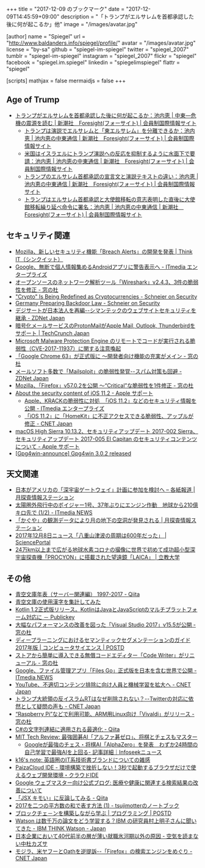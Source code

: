 +++
title = "2017-12-09 のブックマーク"
date =  "2017-12-09T14:45:59+09:00"
description = "「トランプがエルサレムを首都承認した後に何が起こるか」他"
image = "/images/avatar.jpg"

[author]
name      = "Spiegel"
url       = "http://www.baldanders.info/spiegel/profile/"
avatar    = "/images/avatar.jpg"
license   = "by-sa"
github    = "spiegel-im-spiegel"
twitter   = "spiegel_2007"
tumblr    = "spiegel-im-spiegel"
instagram = "spiegel_2007"
flickr    = "spiegel"
facebook  = "spiegel.im.spiegel"
linkedin  = "spiegelimspiegel"
flattr    = "spiegel"

[scripts]
  mathjax = false
  mermaidjs = false
+++

## Age of Trump

- [トランプがエルサレムを首都承認した後に何が起こるか：池内恵 | 中東―危機の震源を読む | 新潮社　Foresight(フォーサイト) | 会員制国際情報サイト](http://www.fsight.jp/articles/-/43081)
    - [トランプは演説でエルサレムと「東エルサレム」を分離できるか：池内恵 | 池内恵の中東通信 | 新潮社　Foresight(フォーサイト) | 会員制国際情報サイト](http://www.fsight.jp/articles/-/43082)
    - [米国はイスラエルにトランプ演説への反応を抑制するように水面下で要請：池内恵 | 池内恵の中東通信 | 新潮社　Foresight(フォーサイト) | 会員制国際情報サイト](http://www.fsight.jp/articles/-/43088)
    - [トランプのエルサレム首都承認の宣言文と演説テキストの違い：池内恵 | 池内恵の中東通信 | 新潮社　Foresight(フォーサイト) | 会員制国際情報サイト](http://www.fsight.jp/articles/-/43089)
    - [トランプはエルサレム首都承認と大使館移転の意志表明した直後に大使館移転繰り延べ命令に署名：池内恵 | 池内恵の中東通信 | 新潮社　Foresight(フォーサイト) | 会員制国際情報サイト](http://www.fsight.jp/articles/-/43090)

## セキュリティ関連

- [Mozilla、新しいセキュリティ機能「Breach Alerts」の開発を発表 | Think IT（シンクイット）](https://thinkit.co.jp/news/bn/13039)
- [Google、無断で個人情報集めるAndroidアプリに警告表示へ - ITmedia エンタープライズ](http://www.itmedia.co.jp/enterprise/articles/1712/04/news053.html)
- [オープンソースのネットワーク解析ツール「Wireshark」v2.4.3、3件の脆弱性を修正 - 窓の杜](https://forest.watch.impress.co.jp/docs/news/1094755.html)
- ["Crypto" Is Being Redefined as Cryptocurrencies - Schneier on Security](https://www.schneier.com/blog/archives/2017/12/crypto_is_being.html)
- [Germany Preparing Backdoor Law - Schneier on Security](https://www.schneier.com/blog/archives/2017/12/germany_prepari.html)
- [デジサートが日本法人を再編--シマンテックのウェブサイトセキュリティを継承 - ZDNet Japan](https://japan.zdnet.com/article/35111517/)
- [暗号化メールサービスのProtonMailがApple Mail, Outlook, Thunderbirdをサポート  |  TechCrunch Japan](http://jp.techcrunch.com/2017/12/07/2017-12-06-protonmail-adds-apple-mail-outlook-and-thunderbird-smpt-imap/)
- [Microsoft Malware Protection Engine のリモートでコードが実行される脆弱性（CVE-2017-11937）に関する注意喚起](https://www.jpcert.or.jp/at/2017/at170046.html)
- [「Google Chrome 63」が正式版に ～開発者向け機能の充実がメイン - 窓の杜](https://forest.watch.impress.co.jp/docs/news/1095514.html)
- [メールソフト多数で「Mailsploit」の脆弱性発覚--スパム対策も回避 - ZDNet Japan](https://japan.zdnet.com/article/35111572/)
- [Mozilla、「Firefox」v57.0.2を公開 〜“Critical”な脆弱性を1件修正 - 窓の杜](https://forest.watch.impress.co.jp/docs/news/1095782.html)
- [About the security content of iOS 11.2 - Apple サポート](https://support.apple.com/ja-jp/HT208334)
    - [Apple、KRACKの脆弱性に対処　「iOS 11.2」などのセキュリティ情報を公開 - ITmedia エンタープライズ](http://www.itmedia.co.jp/enterprise/articles/1712/07/news049.html)
    - [「iOS 11.2」に「HomeKit」に不正アクセスできる脆弱性、アップルが修正 - CNET Japan](https://japan.cnet.com/article/35111636/)
- [macOS High Sierra 10.13.2、セキュリティアップデート 2017-002 Sierra、セキュリティアップデート 2017-005 El Capitan のセキュリティコンテンツについて - Apple サポート](https://support.apple.com/ja-jp/HT208331)
- [[Gpg4win-announce] Gpg4win 3.0.2 released](http://lists.wald.intevation.org/pipermail/gpg4win-announce/2017-December/000075.html)

## 天文関連

- [日本がアメリカの「深宇宙ゲートウェイ」計画に参加を検討へ – 各紙報道  |   月探査情報ステーション](https://moonstation.jp/blog/lunarexp/japan-to-join-deep-space-gateway-anticipating-lunar-exploration-by-japanese-astronauts)
- [太陽圏外飛行中のボイジャー1号、37年ぶりにエンジン作動　地球から210億キロ先で (1/2) - ITmedia NEWS](http://www.itmedia.co.jp/news/articles/1712/05/news099.html)
- [「かぐや」の観測データにより月の地下の空洞が発見される  |   月探査情報ステーション](https://moonstation.jp/blog/lunarexp/kaguya/kaguya-and-grail-data-finds-large-underground-lava-tube-in-the-moon)
- [2017年12月8日ニュース「八重山津波の周期は600年だった」 | SciencePortal](http://scienceportal.jst.go.jp/news/newsflash_review/newsflash/2017/12/20171208_01.html)
- [24万km以上まで広がる地球水素コロナの撮像に世界で初めて成功超小型深宇宙探査機「PROCYON」に搭載された望遠鏡「LAICA」 | 立教大学](https://www.rikkyo.ac.jp/news/2017/12/mknpps0000008601.html)

## その他

- [青空文庫年表（サーバー関連編） 1997-2017 - Qiita](https://qiita.com/takahashim/items/077a1eeba805c7237cd5)
- [青空文庫の使用漢字を集計してみた](http://wakufactory.jp/densho/font/aozora/)
- [Kotlin 1.2正式版リリース。KotlinはJavaとJavaScriptのマルチプラットフォーム対応に － Publickey](http://www.publickey1.jp/blog/17/kotlin_12kotlinjavajavascript.html)
- [大幅なパフォーマンスの改善を図った「Visual Studio 2017」v15.5が公開 - 窓の杜](https://forest.watch.impress.co.jp/docs/news/1095016.html)
- [ディープラーニングにおけるセマンティックセグメンテーションのガイド2017年版 | コンピュータサイエンス | POSTD](http://postd.cc/semantic-segmentation-deep-learning-review/)
- [ストアから簡単に導入できる無償コードエディター「Code Writer」がリニューアル - 窓の杜](https://forest.watch.impress.co.jp/docs/news/1094990.html)
- [Google、ファイル管理アプリ「Files Go」正式版を日本を含む世界で公開 - ITmedia NEWS](http://www.itmedia.co.jp/news/articles/1712/05/news129.html)
- [YouTube、不適切コンテンツ排除に向け人員と機械学習を拡大へ - CNET Japan](https://japan.cnet.com/article/35111482/)
- [トランプ大統領の反イスラムRTはなぜ削除されない？--Twitterの対応に依然として疑問の声も - CNET Japan](https://japan.cnet.com/article/35111330/)
- [“Raspberry Pi”などで利用可能、ARM用Linux向け「Vivaldi」がリリース - 窓の杜](https://forest.watch.impress.co.jp/docs/news/1095321.html)
- [C#の文字列連結に適用される最適化 - Qiita](https://qiita.com/anoneko_no_acc/items/a366f1193f1ee9d4798d)
- [MIT Tech Review: 最強囲碁AI「アルファ碁ゼロ」、将棋とチェスもマスター](https://www.technologyreview.jp/nl/deepminds-groundbreaking-alphago-zero-ai-is-now-a-versatile-gamer/)
    - [Googleが最強のチェス・将棋AI「AlphaZero」を発表　わずか24時間の自己学習で最強AIを上回る- 記事詳細｜Infoseekニュース](https://news.infoseek.co.jp/article/itmedia_nlab_20171206121/)
- [k16's note: 英語圏のIT系技術書ブランドについての雑感](http://note.golden-lucky.net/2017/12/blog-post.html)
- [PaizaCloud IDE - 環境構築で挫折しない！3秒で起動するブラウザだけで使えるウェブ開発環境・クラウドIDE](https://paiza.cloud/ja/)
- [Google ウェブマスター向け公式ブログ:  医療や健康に関連する検索結果の改善について](https://webmaster-ja.googleblog.com/2017/12/for-more-reliable-health-search.html?m=1)
- [「JSX キモい」に反論してみる - Qiita](https://qiita.com/oukayuka/items/195315df70b1f8de3a18)
- [2017を二つの平方数の和で表す方法 (1) - tsujimotterのノートブック](http://tsujimotter.hatenablog.com/entry/fermat-descent)
- [ブロックチェ－ンを構築しながら学ぶ | プログラミング | POSTD](http://postd.cc/learn-blockchains-by-building-one/)
- [Watson は数千万の論文をどう学習する？IBM の研究員村上明子さんに聞いてきた - IBM THINK Watson - Japan](https://www.ibm.com/think/jp-ja/watson/how-watson-learns-interview-with-researcher-akiko-murakami/)
- [日本企業において40代前半の層が薄い就職氷河期以外の原因 - 空気を読まない中杜カズサ](http://nakamorikzs.net/entry/around40_labor)
- [モジラ、米ヤフーとOathを逆提訴--「Firefox」の検索エンジンをめぐり - CNET Japan](https://japan.cnet.com/article/35111556/)
